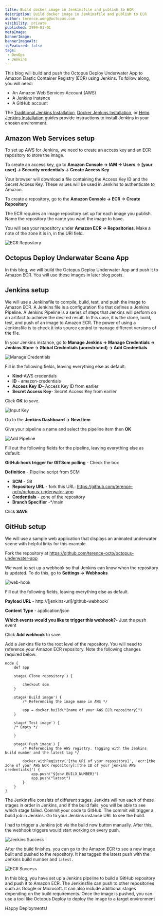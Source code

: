 ```yaml
---
title: Build docker image in Jenkinsfile and publish to ECR
description: Build docker image in Jenkinsfile and publish to ECR
author: terence.wong@octopus.com
visibility: private
published: 2999-01-01
metaImage: 
bannerImage: 
bannerImageAlt: 
isFeatured: false
tags:
 - DevOps
 - Jenkins
---
```


This blog will build and push the Octopus Deploy Underwater App to Amazon Elastic Container Registry (ECR) using Jenkins.  To follow along, you will need:

- An Amazon Web Services Account (AWS)
- A Jenkins instance
- A GitHub account

The [Traditional Jenkins Installation](/blog/2022-q1/jenkins-install-guide/index.md), [Docker Jenkins Installation](/blog/2022-q1/jenkins-docker-install-guide/index.md), or [Helm Jenkins Installation](/blog/2022-q1/jenkins-helm-install-guide/index.md) guides provide instructions to install Jenkins in your chosen environment.

## Amazon Web Services setup

To set up AWS for Jenkins, we need to create an access key and an ECR repository to store the image.

To create an access key, go to **Amazon Console &rarr; IAM &rarr; Users &rarr; [your user] &rarr; Security credentials &rarr; Create Access Key**

Your browser will download a file containing the Access Key ID and the Secret Access Key. These values will be used in Jenkins to authenticate to Amazon.

To create a repository, go to the **Amazon Console &rarr; ECR &rarr; Create Repository**

The ECR requires an image repository set up for each image you publish. Name the repository the name you want the image to have. 

You will see your repository under **Amazon ECR &rarr; Repositories**. Make a note of the zone it is in, in the URI field.

![ECR Repository](ecr-repository.png)

## Octopus Deploy Underwater Scene App

In this blog, we will build the Octopus Deploy Underwater App and push it to Amazon ECR. You will use these images in later blog posts.

## Jenkins setup

We will use a Jenkinsfile to compile, build, test, and push the image to Amazon ECR. A Jenkins file is a configuration file that defines a Jenkins Pipeline. A Jenkins Pipeline is a series of steps that Jenkins will perform on an artifact to achieve the desired result. In this case, it is the clone, build, test, and push of an image to Amazon ECR. The power of using a Jenkinsfile is to check it into source control to manage different versions of the file.

In your Jenkins instance, go to **Manage Jenkins &rarr; Manage Credentials &rarr; Jenkins Store &rarr; Global Credentials (unrestricted) &rarr; Add Credentials**

![Manage Credentials](manage-credentials.png)

Fill in the following fields, leaving everything else as default:

- **Kind**-AWS credentials
- **ID** - amazon-credentials
- **Access Key ID**- Access Key ID from earlier
- **Secret Access Key**- Secret Access Key from earlier 

Click **OK** to save.

![Input Key](input-key.png)

Go to the **Jenkins Dashboard &rarr; New Item**

Give your pipeline a name and select the pipeline item then **OK**

![Add Pipeline](add-pipeline.png)

Fill out the following fields for the pipeline, leaving everything else as default:

**GitHub hook trigger for GITScm polling** - Check the box

**Definition** - Pipeline script from SCM
- **SCM** - Git
- **Repository URL** - fork this URL: https://github.com/terence-octo/octopus-underwater-app
- **Credentials** - zone of the repository
- **Branch Specifier** -*/main

Click **SAVE**

## GitHub setup

We will use a sample web application that displays an animated underwater scene with helpful links for this example.

Fork the repository at https://github.com/terence-octo/octopus-underwater-app

We want to set up a webhook so that Jenkins can know when the repository is updated. To do this, go to **Settings &rarr; Webhooks**

![web-hook](webhook.png)

Fill out the following fields, leaving everything else as default.

**Payload URL** - http://[jenkins-url]/github-webhook/

**Content Type** - application/json

**Which events would you like to trigger this webhook?**- Just the push event

Click **Add webhook** to save.

Add a Jenkins file to the root level of the repository. You will need to reference your Amazon ECR repository. Note the following changes required below:

```
node {
    def app

    stage('Clone repository') {

        checkout scm
    }

    stage('Build image') {
        /* Referencing the image name in AWS */

        app = docker.build("[name of your AWS ECR repository]")
    }
    
    stage('Test image') {
    /* Empty */

    }

    stage('Push image') {
        /* Referencing the AWS registry. Tagging with the Jenkins build number and the latest tag */
        
        docker.withRegistry('[the URI of your repository]', 'ecr:[the zone of your AWS ECR repository]:[the ID of your jenkins AWS credentials]') {
            app.push("${env.BUILD_NUMBER}")
            app.push("latest")
        }
    }
}
```

The Jenkinsfile consists of different stages. Jenkins will run each of these stages in order in Jenkins, and if the build fails, you will be able to see which stage failed. Commit your code to GitHub. The commit will trigger a build job in Jenkins. Go to your Jenkins instance URL to see the build.

I had to trigger a Jenkins job via the build now button manually. After this, the webhook triggers would start working on every push.

![Jenkins Success](jenkins-success.png)

After the build finishes, you can go to the Amazon ECR to see a new image built and pushed to the repository. It has tagged the latest push with the Jenkins build number and `latest.`

![ECR Success](ecr-success.png)

In this blog, you have set up a Jenkins pipeline to build a GitHub repository and push it to Amazon ECR. The Jenkinsfile can push to other repositories such as Google or Microsoft. It can also include additional stages depending on the build requirements. Once the image is pushed, you can use a tool like Octopus Deploy to deploy the image to a target environment

Happy Deployments!






